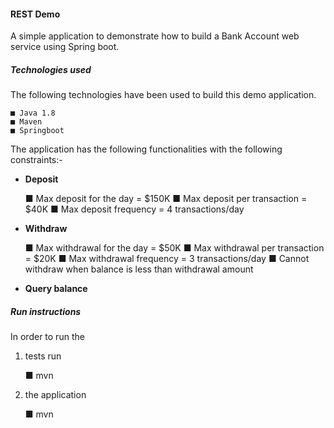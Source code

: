 #### REST Demo
A simple application to demonstrate how to build a Bank Account web service using Spring boot.

##### Technologies used
The following technologies have been used to build this demo application.

	■ Java 1.8
	■ Maven
	■ Springboot
	

The application has the following functionalities with the following constraints:- 
 - **Deposit**
 
	■ Max deposit for the day = $150K
	■ Max deposit per transaction = $40K
	■ Max deposit frequency = 4 transactions/day
	
 - **Withdraw**
 
	■ Max withdrawal for the day = $50K
	■ Max withdrawal per transaction = $20K
	■ Max withdrawal frequency = 3 transactions/day
	■ Cannot withdraw when balance is less than withdrawal amount
 - **Query balance**
 
##### Run instructions
 
 In order to run the 

 1. tests run 
 
	■ mvn
	
 
 2. the application 
 
	■ mvn
	
 

 
 
 
 